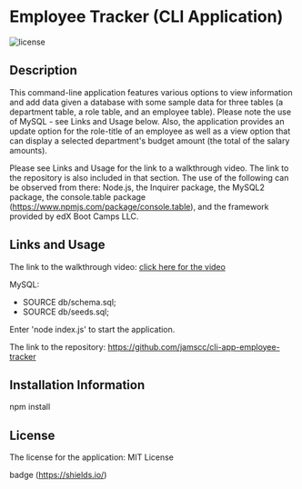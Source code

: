 # Employee Tracker (CLI Application)
![license](https://img.shields.io/badge/License-MIT_License-red.svg)

## Description

This command-line application features various options to view information and add data given a database with some sample data for three tables (a department table, a role table, and an employee table). Please note the use of MySQL - see Links and Usage below. Also, the application provides an update option for the role-title of an employee as well as a view option that can display a selected department's budget amount (the total of the salary amounts). 

Please see Links and Usage for the link to a walkthrough video. The link to the repository is also included in that section. The use of the following can be observed from there: Node.js, the Inquirer package, the MySQL2 package, the console.table package (https://www.npmjs.com/package/console.table), and the framework provided by edX Boot Camps LLC.

## Links and Usage 

The link to the walkthrough video: [click here for the video](https://drive.google.com/file/d/1bqEusB2-L5GrIplwh616ixk_DT4Vc4y4/view?usp=share_link)

MySQL:
- SOURCE db/schema.sql;
- SOURCE db/seeds.sql;

Enter 'node index.js' to start the application. 

The link to the repository: https://github.com/jamscc/cli-app-employee-tracker

## Installation Information

npm install

## License

The license for the application: MIT License

badge (https://shields.io/)